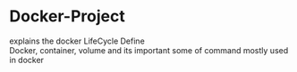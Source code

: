 # Docker-Project 
explains the docker LifeCycle
Define  
Docker, 
container,
volume and its important 
some of command mostly used in docker
